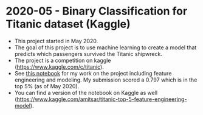 # 2020-05 - Binary Classification for Titanic dataset (Kaggle)
- This project started in May 2020. 
- The goal of this project is to use machine learning to create a model that predicts which passengers survived the Titanic shipwreck. 
- The project is a competition on kaggle (https://www.kaggle.com/c/titanic). 
- See [this notebook](https://nbviewer.jupyter.org/github/amitsarid/2020-05_Kaggle_Titanic/blob/master/main_notebook_titanic_feature_engineering_and_modeling_top5.ipynb) for my work on the project including feature engineering and modeling. My submission scored a 0.797 which is in the top 5% (as of May 2020). 
- You can find a version of the notebook on Kaggle as well (https://www.kaggle.com/amitsar/titanic-top-5-feature-engineering-model). 

